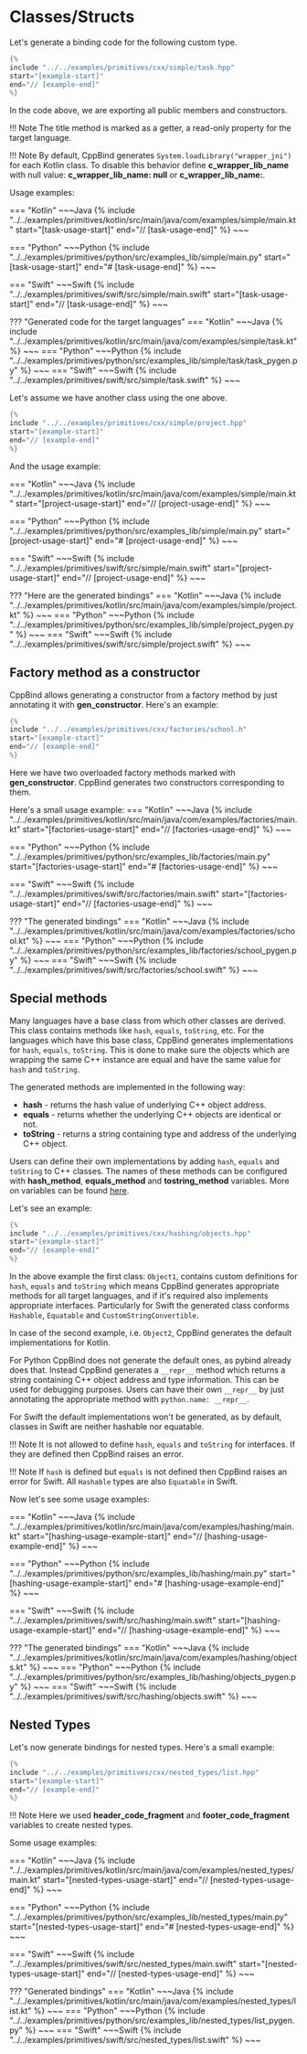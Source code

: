 # Classes/Structs

Let's generate a binding code for the following custom type.

~~~C++
{% 
include "../../examples/primitives/cxx/simple/task.hpp"
start="[example-start]"
end="// [example-end]"
%} 
~~~

In the code above, we are exporting all public members and constructors.

!!! Note
    The title method is marked as a getter, a read-only property for the
    target language.

!!! Note
    By default, CppBind generates `System.loadLibrary("wrapper_jni")` for
    each Kotlin class. To disable this behavior define
    **c_wrapper_lib_name** with null value: **c_wrapper_lib_name: null** or
    **c_wrapper_lib_name:**.

Usage examples:

=== "Kotlin"
    ~~~Java
    {% 
    include "../../examples/primitives/kotlin/src/main/java/com/examples/simple/main.kt" 
    start="[task-usage-start]"
    end="// [task-usage-end]"
    %} 
    ~~~

=== "Python"
    ~~~Python
    {% 
    include "../../examples/primitives/python/src/examples_lib/simple/main.py" 
    start="[task-usage-start]"
    end="# [task-usage-end]"
    %} 
    ~~~

=== "Swift"
    ~~~Swift
    {% 
    include "../../examples/primitives/swift/src/simple/main.swift" 
    start="[task-usage-start]"
    end="// [task-usage-end]"
    %} 
    ~~~

??? "Generated code for the target languages"
    === "Kotlin"
        ~~~Java
        {% 
        include "../../examples/primitives/kotlin/src/main/java/com/examples/simple/task.kt" 
        %} 
        ~~~
    === "Python"
        ~~~Python
        {% 
        include "../../examples/primitives/python/src/examples_lib/simple/task/task_pygen.py" 
        %} 
        ~~~
    === "Swift"
        ~~~Swift
        {% 
        include "../../examples/primitives/swift/src/simple/task.swift" 
        %} 
        ~~~

Let's assume we have another class using the one above.

~~~C++
{% 
include "../../examples/primitives/cxx/simple/project.hpp"
start="[example-start]"
end="// [example-end]"
%} 
~~~

And the usage example:

=== "Kotlin"
    ~~~Java
    {% 
    include "../../examples/primitives/kotlin/src/main/java/com/examples/simple/main.kt" 
    start="[project-usage-start]"
    end="// [project-usage-end]"
    %} 
    ~~~

=== "Python"
    ~~~Python
    {% 
    include "../../examples/primitives/python/src/examples_lib/simple/main.py" 
    start="[project-usage-start]"
    end="# [project-usage-end]"
    %} 
    ~~~

=== "Swift"
    ~~~Swift
    {% 
    include "../../examples/primitives/swift/src/simple/main.swift" 
    start="[project-usage-start]"
    end="// [project-usage-end]"
    %} 
    ~~~

??? "Here are the generated bindings"
    === "Kotlin"
        ~~~Java
        {% 
        include "../../examples/primitives/kotlin/src/main/java/com/examples/simple/project.kt" 
        %} 
        ~~~
    === "Python"
        ~~~Python
        {% 
        include "../../examples/primitives/python/src/examples_lib/simple/project_pygen.py" 
        %} 
        ~~~
    === "Swift"
        ~~~Swift
        {% 
        include "../../examples/primitives/swift/src/simple/project.swift" 
        %} 
        ~~~

## Factory method as a constructor

CppBind allows generating a constructor from a factory method by just annotating it with
**gen_constructor**.
Here's an example:

~~~C++
{% 
include "../../examples/primitives/cxx/factories/school.h"
start="[example-start]"
end="// [example-end]"
%} 
~~~

Here we have two overloaded factory methods marked with **gen_constructor**.
CppBind generates two constructors corresponding to them.


Here's a small usage example:
=== "Kotlin"
    ~~~Java
    {% 
    include "../../examples/primitives/kotlin/src/main/java/com/examples/factories/main.kt" 
    start="[factories-usage-start]"
    end="// [factories-usage-end]"
    %} 
    ~~~

=== "Python"
    ~~~Python
    {% 
    include "../../examples/primitives/python/src/examples_lib/factories/main.py" 
    start="[factories-usage-start]"
    end="# [factories-usage-end]"
    %} 
    ~~~

=== "Swift"
    ~~~Swift
    {% 
    include "../../examples/primitives/swift/src/factories/main.swift" 
    start="[factories-usage-start]"
    end="// [factories-usage-end]"
    %} 
    ~~~

??? "The generated bindings"
    === "Kotlin"
        ~~~Java
        {% 
        include "../../examples/primitives/kotlin/src/main/java/com/examples/factories/school.kt" 
        %} 
        ~~~
    === "Python"
        ~~~Python
        {% 
        include "../../examples/primitives/python/src/examples_lib/factories/school_pygen.py" 
        %} 
        ~~~
    === "Swift"
        ~~~Swift
        {% 
        include "../../examples/primitives/swift/src/factories/school.swift" 
        %} 
        ~~~

## Special methods

Many languages have a base class from which other classes are derived.
This class contains methods like `hash`, `equals`, `toString`, etc. For
the languages which have this base class, CppBind generates
implementations for `hash`, `equals`, `toString`. This is done to make
sure the objects which are wrapping the same C++ instance are equal and
have the same value for `hash` and `toString`.

The generated methods are implemented in the following way:

-   **hash** - returns the hash value of underlying C++ object address.
-   **equals** - returns whether the underlying C++ objects are
    identical or not.
-   **toString** - returns a string containing type and address of the
    underlying C++ object.

Users can define their own implementations by adding `hash`, `equals`
and `toString` to C++ classes. The names of these methods can be
configured with **hash_method**, **equals_method** and
**tostring_method** variables. More on variables can be found
[here](../main_features/var_def.md).

Let's see an example:

~~~C++
{% 
include "../../examples/primitives/cxx/hashing/objects.hpp"
start="[example-start]"
end="// [example-end]"
%} 
~~~

In the above example the first class: `Object1`, contains custom
definitions for `hash`, `equals` and `toString` which means CppBind
generates appropriate methods for all target languages, and if it's
required also implements appropriate interfaces. Particularly for Swift
the generated class conforms `Hashable`, `Equatable` and
`CustomStringConvertible`.

In case of the second example, i.e. `Object2`, CppBind generates the
default implementations for Kotlin.

For Python CppBind does not generate the default ones, as pybind already
does that. Instead CppBind generates a `__repr__` method which returns a
string containing C++ object address and type information. This can be
used for debugging purposes. Users can have their own `__repr__` by just
annotating the appropriate method with `python.name: __repr__`.

For Swift the default implementations won't be generated, as by
default, classes in Swift are neither hashable nor equatable.

!!! Note
    It is not allowed to define `hash`, `equals` and `toString` for
    interfaces. If they are defined then CppBind raises an error.

!!! Note
    If `hash` is defined but `equals` is not defined then CppBind raises an
    error for Swift. All `Hashable` types are also `Equatable` in Swift.

Now let's see some usage examples:

=== "Kotlin"
    ~~~Java
    {% 
    include "../../examples/primitives/kotlin/src/main/java/com/examples/hashing/main.kt" 
    start="[hashing-usage-example-start]"
    end="// [hashing-usage-example-end]"
    %} 
    ~~~

=== "Python"
    ~~~Python
    {% 
    include "../../examples/primitives/python/src/examples_lib/hashing/main.py" 
    start="[hashing-usage-example-start]"
    end="# [hashing-usage-example-end]"
    %} 
    ~~~

=== "Swift"
    ~~~Swift
    {% 
    include "../../examples/primitives/swift/src/hashing/main.swift" 
    start="[hashing-usage-example-start]"
    end="// [hashing-usage-example-end]"
    %} 
    ~~~

??? "The generated bindings"
    === "Kotlin"
        ~~~Java
        {% 
        include "../../examples/primitives/kotlin/src/main/java/com/examples/hashing/objects.kt" 
        %} 
        ~~~
    === "Python"
        ~~~Python
        {% 
        include "../../examples/primitives/python/src/examples_lib/hashing/objects_pygen.py" 
        %} 
        ~~~
    === "Swift"
        ~~~Swift
        {% 
        include "../../examples/primitives/swift/src/hashing/objects.swift" 
        %} 
        ~~~

## Nested Types

Let's now generate bindings for nested types. Here's a small example:

~~~C++
{% 
include "../../examples/primitives/cxx/nested_types/list.hpp"
start="[example-start]"
end="// [example-end]"
%} 
~~~

!!! Note
    Here we used **header_code_fragment** and **footer_code_fragment**
    variables to create nested types.

Some usage examples:

=== "Kotlin"
    ~~~Java
    {% 
    include "../../examples/primitives/kotlin/src/main/java/com/examples/nested_types/main.kt" 
    start="[nested-types-usage-start]"
    end="// [nested-types-usage-end]"
    %} 
    ~~~

=== "Python"
    ~~~Python
    {% 
    include "../../examples/primitives/python/src/examples_lib/nested_types/main.py" 
    start="[nested-types-usage-start]"
    end="# [nested-types-usage-end]"
    %} 
    ~~~

=== "Swift"
    ~~~Swift
    {% 
    include "../../examples/primitives/swift/src/nested_types/main.swift" 
    start="[nested-types-usage-start]"
    end="// [nested-types-usage-end]"
    %} 
    ~~~

??? "Generated bindings"
    === "Kotlin"
        ~~~Java
        {% 
        include "../../examples/primitives/kotlin/src/main/java/com/examples/nested_types/list.kt" 
        %} 
        ~~~
    === "Python"
        ~~~Python
        {% 
        include "../../examples/primitives/python/src/examples_lib/nested_types/list_pygen.py" 
        %} 
        ~~~
    === "Swift"
        ~~~Swift
        {% 
        include "../../examples/primitives/swift/src/nested_types/list.swift" 
        %} 
        ~~~
